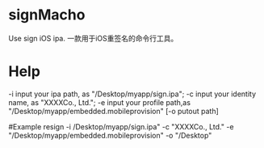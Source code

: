 # signMacho
Use sign iOS ipa. 一款用于iOS重签名的命令行工具。

# Help
-i input your ipa path, as "/Desktop/myapp/sign.ipa";
-c input your identity name, as "XXXXCo., Ltd.";
-e input your profile path,as "/Desktop/myapp/embedded.mobileprovision"
[-o putout path]

#Example
resign -i /Desktop/myapp/sign.ipa" -c "XXXXCo., Ltd." -e "/Desktop/myapp/embedded.mobileprovision" -o "/Desktop"
